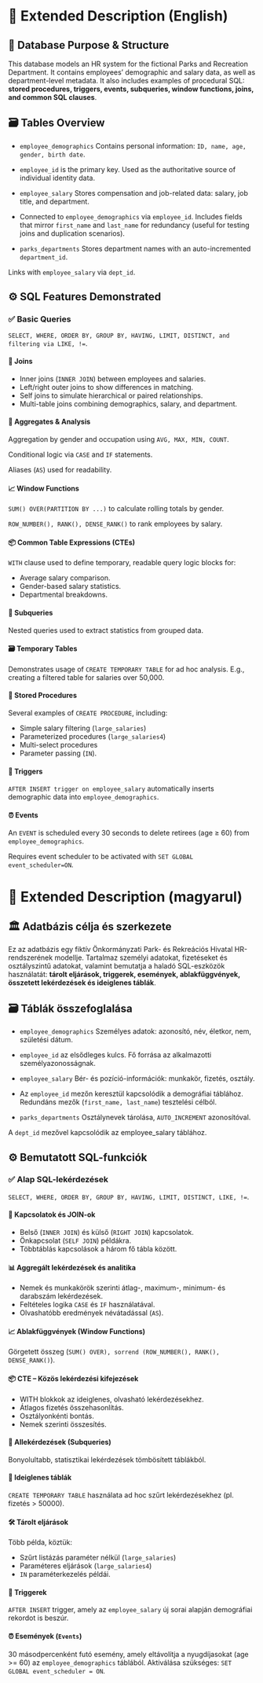 # 📘 Extended Description (English)
## 🏢 Database Purpose & Structure
This database models an HR system for the fictional Parks and Recreation Department. It contains employees’ demographic and salary data, as well as department-level metadata. It also includes examples of procedural SQL: **stored procedures, triggers, events, subqueries, window functions, joins, and common SQL clauses**.

## 🗃️ Tables Overview
* `employee_demographics`
Contains personal information: `ID, name, age, gender, birth date`.

* `employee_id` is the primary key.
Used as the authoritative source of individual identity data.

* `employee_salary`
Stores compensation and job-related data: salary, job title, and department.

* Connected to `employee_demographics` via `employee_id`.
Includes fields that mirror `first_name` and `last_name` for redundancy (useful for testing joins and duplication scenarios).

* `parks_departments`
Stores department names with an auto-incremented `department_id`.

Links with `employee_salary` via `dept_id`.

## ⚙️ SQL Features Demonstrated
### ✅ Basic Queries
`SELECT, WHERE, ORDER BY, GROUP BY, HAVING, LIMIT, DISTINCT, and filtering via LIKE, !=`.

#### 🔄 Joins
* Inner joins (`INNER JOIN`) between employees and salaries.
* Left/right outer joins to show differences in matching.
* Self joins to simulate hierarchical or paired relationships.
* Multi-table joins combining demographics, salary, and department.

#### 🧠 Aggregates & Analysis
Aggregation by gender and occupation using `AVG, MAX, MIN, COUNT`.

Conditional logic via `CASE` and `IF` statements.

Aliases (`AS`) used for readability.

#### 📈 Window Functions
`SUM() OVER(PARTITION BY ...)` to calculate rolling totals by gender.

`ROW_NUMBER(), RANK(), DENSE_RANK()` to rank employees by salary.

#### 📦 Common Table Expressions (CTEs)
`WITH` clause used to define temporary, readable query logic blocks for:
* Average salary comparison.
* Gender-based salary statistics.
* Departmental breakdowns.

#### 🧪 Subqueries
Nested queries used to extract statistics from grouped data.

#### 🗃️ Temporary Tables
Demonstrates usage of `CREATE TEMPORARY TABLE` for ad hoc analysis.
E.g., creating a filtered table for salaries over 50,000.

#### 💾 Stored Procedures
Several examples of `CREATE PROCEDURE`, including:
* Simple salary filtering (`large_salaries`)
* Parameterized procedures (`large_salaries4`)
* Multi-select procedures
* Parameter passing (`IN`).

#### 🔔 Triggers
`AFTER INSERT trigger on employee_salary` automatically inserts demographic data into `employee_demographics`.

#### ⏰ Events
An `EVENT` is scheduled every 30 seconds to delete retirees (age ≥ 60) from `employee_demographics`.

Requires event scheduler to be activated with `SET GLOBAL event_scheduler=ON`.

# 📗 Extended Description (magyarul)
## 🏛️ Adatbázis célja és szerkezete
Ez az adatbázis egy fiktív Önkormányzati Park- és Rekreációs Hivatal HR-rendszerének modellje. Tartalmaz személyi adatokat, fizetéseket és osztályszintű adatokat, valamint bemutatja a haladó SQL-eszközök használatát: **tárolt eljárások, triggerek, események, ablakfüggvények, összetett lekérdezések és ideiglenes táblák**.

## 🗃️ Táblák összefoglalása
* `employee_demographics`
Személyes adatok: azonosító, név, életkor, nem, születési dátum.

* `employee_id` az elsődleges kulcs.
Fő forrása az alkalmazotti személyazonosságnak.

* `employee_salary`
Bér- és pozíció-információk: munkakör, fizetés, osztály.

* Az `employee_id` mezőn keresztül kapcsolódik a demográfiai táblához.
Redundáns mezők (`first_name, last_name`) tesztelési célból.

* `parks_departments`
Osztálynevek tárolása, `AUTO_INCREMENT` azonosítóval.

A `dept_id` mezővel kapcsolódik az employee_salary táblához.

## ⚙️ Bemutatott SQL-funkciók
### ✅ Alap SQL-lekérdezések
`SELECT, WHERE, ORDER BY, GROUP BY, HAVING, LIMIT, DISTINCT, LIKE, !=`.

#### 🔗 Kapcsolatok és JOIN-ok
* Belső (`INNER JOIN`) és külső (`RIGHT JOIN`) kapcsolatok.
* Önkapcsolat (`SELF JOIN`) példákra.
* Többtáblás kapcsolások a három fő tábla között.

#### 📊 Aggregált lekérdezések és analitika
* Nemek és munkakörök szerinti átlag-, maximum-, minimum- és darabszám lekérdezések.
* Feltételes logika `CASE` és `IF` használatával.
* Olvashatóbb eredmények névátadással (`AS`).

#### 📈 Ablakfüggvények (Window Functions)
Görgetett összeg (`SUM() OVER), sorrend (ROW_NUMBER(), RANK(), DENSE_RANK()`).

#### 📦 CTE – Közös lekérdezési kifejezések
* WITH blokkok az ideiglenes, olvasható lekérdezésekhez.
* Átlagos fizetés összehasonlítás.
* Osztályonkénti bontás.
* Nemek szerinti összesítés.

#### 🧪 Allekérdezések (Subqueries)
Bonyolultabb, statisztikai lekérdezések tömbösített táblákból.

#### 🔄 Ideiglenes táblák
`CREATE TEMPORARY TABLE` használata ad hoc szűrt lekérdezésekhez (pl. fizetés > 50000).

#### 🛠️ Tárolt eljárások
Több példa, köztük:
* Szűrt listázás paraméter nélkül (`large_salaries`)
* Paraméteres eljárások (`large_salaries4`)
* `IN` paraméterkezelés példái.

#### 🔔 Triggerek
`AFTER INSERT` trigger, amely az `employee_salary` új sorai alapján demográfiai rekordot is beszúr.

#### ⏰ Események (`Events`)
30 másodpercenként futó esemény, amely eltávolítja a nyugdíjasokat (age >= 60) az `employee_demographics` táblából.
Aktiválása szükséges: `SET GLOBAL event_scheduler = ON`.

